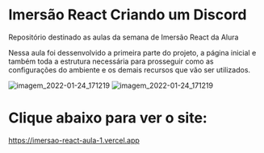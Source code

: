 # Imersão React Criando um Discord
Repositório destinado as aulas da semana de Imersão React da Alura

Nessa aula foi dessenvolvido a primeira parte do projeto, a página inicial e também toda a estrutura necessária para prosseguir como as configurações do ambiente e os demais recursos que vão ser utilizados.

![imagem_2022-01-24_171219](https://user-images.githubusercontent.com/61249888/150857221-58d9a62e-db85-4b76-953f-2190bfdc5493.png)
![imagem_2022-01-24_171219](https://user-images.githubusercontent.com/61249888/151841089-b85281b1-eee6-4441-b137-53aded1cb739.PNG)

# Clique abaixo para ver o site: #
https://imersao-react-aula-1.vercel.app
